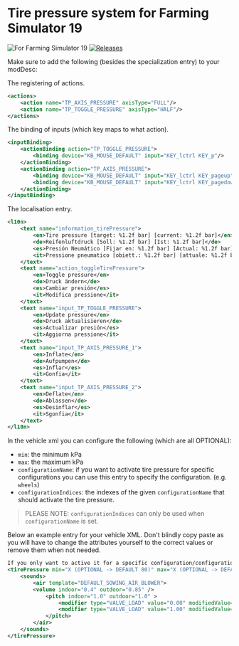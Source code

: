 # Tire pressure system for Farming Simulator 19

![For Farming Simulator 19](https://img.shields.io/badge/Farming%20Simulator-19-FF7C00.svg) [![Releases](https://img.shields.io/github/release/stijnwop/guidanceSteering.svg)](https://github.com/stijnwop/guidanceSteering/releases)

Make sure to add the following (besides the specialization entry) to your modDesc:

The registering of actions.
```xml
<actions>
    <action name="TP_AXIS_PRESSURE" axisType="FULL"/>
    <action name="TP_TOGGLE_PRESSURE" axisType="HALF"/>
</actions>
```

The binding of inputs (which key maps to what action).
```xml
<inputBinding>
    <actionBinding action="TP_TOGGLE_PRESSURE">
        <binding device="KB_MOUSE_DEFAULT" input="KEY_lctrl KEY_p"/>
    </actionBinding>
    <actionBinding action="TP_AXIS_PRESSURE">
        <binding device="KB_MOUSE_DEFAULT" input="KEY_lctrl KEY_pageup" axisComponent="+"/>
        <binding device="KB_MOUSE_DEFAULT" input="KEY_lctrl KEY_pagedown" axisComponent="-"/>
    </actionBinding>
</inputBinding>
```

The localisation entry.
```xml
<l10n>
    <text name="information_tirePressure">
        <en>Tire pressure [target: %1.2f bar] [current: %1.2f bar]</en>
        <de>Reifenluftdruck [Soll: %1.2f bar] [Ist: %1.2f bar]</de>
        <es>Presión Neumático [Fijar en: %1.2f bar] [Actual: %1.2f bar]</es>
        <it>Pressione pneumatico [obiett.: %1.2f bar] [attuale: %1.2f bar]</it>
    </text>
    <text name="action_toggleTirePressure">
        <en>Toggle pressure</en>
        <de>Druck ändern</de>
        <es>Cambiar presión</es>
        <it>Modifica pressione</it>
    </text>
    <text name="input_TP_TOGGLE_PRESSURE">
        <en>Update pressure</en>
        <de>Druck aktualisieren</de>
        <es>Actualizar presión</es>
        <it>Aggiorna pressione</it>
    </text>
    <text name="input_TP_AXIS_PRESSURE_1">
        <en>Inflate</en>
        <de>Aufpumpen</de>
        <es>Inflar</es>
        <it>Gonfia</it>
    </text>
    <text name="input_TP_AXIS_PRESSURE_2">
        <en>Deflate</en>
        <de>Ablassen</de>
        <es>Desinflar</es>
        <it>Sgonfia</it>
    </text>
</l10n>
```

In the vehicle xml you can configure the following (which are all OPTIONAL):
- `min`: the minimum kPa
- `max`: the maximum kPa
- `configurationName`: if you want to activate tire pressure for specific configurations you can use this entry to specify the configuration. (e.g. `wheels`)
- `configurationIndices`: the indexes of the given `configurationName` that should activate the tire pressure.

>PLEASE NOTE: `configurationIndices` can only be used when `configurationName` is set.

Below an example entry for your vehicle XML.
Don't blindly copy paste as you will have to change the attributes yourself to the correct values or remove them when not needed.
```xml
If you only want to active it for a specific configuration/configurations you will have to set the configurationName and configurationIndices attributes.
<tirePressure min="X (OPTIONAL -> DEFAULT 80)" max="X (OPTIONAL -> DEFAULT 180)" configurationName="wheels (OPTIONAL)" configurationIndices="2 8 9 (INDEXES OF THE CONFIGURATION)">
    <sounds>
        <air template="DEFAULT_SOWING_AIR_BLOWER">
        <volume indoor="0.4" outdoor="0.85" />
            <pitch indoor="1.0" outdoor="1.0" >
                <modifier type="VALVE_LOAD" value="0.00" modifiedValue="0.80" />
                <modifier type="VALVE_LOAD" value="1.00" modifiedValue="1.20" />
            </pitch>
        </air>
    </sounds>
</tirePressure>
```
